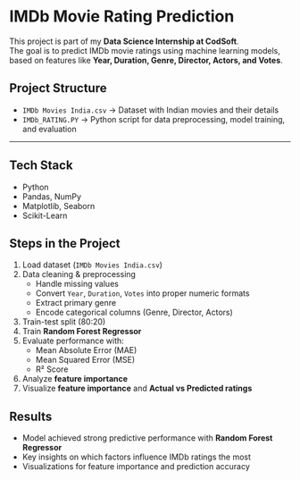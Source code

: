 # IMDb Movie Rating Prediction  

This project is part of my **Data Science Internship at CodSoft**.  
The goal is to predict IMDb movie ratings using machine learning models, based on features like **Year, Duration, Genre, Director, Actors, and Votes**.  



## Project Structure
- `IMDb Movies India.csv` → Dataset with Indian movies and their details  
- `IMDb_RATING.PY` → Python script for data preprocessing, model training, and evaluation  

---

## Tech Stack
- Python  
- Pandas, NumPy  
- Matplotlib, Seaborn  
- Scikit-Learn  



## Steps in the Project
1. Load dataset (`IMDb Movies India.csv`)  
2. Data cleaning & preprocessing  
   - Handle missing values  
   - Convert `Year`, `Duration`, `Votes` into proper numeric formats  
   - Extract primary genre  
   - Encode categorical columns (Genre, Director, Actors)  
3. Train-test split (80:20)  
4. Train **Random Forest Regressor**  
5. Evaluate performance with:  
   - Mean Absolute Error (MAE)  
   - Mean Squared Error (MSE)  
   - R² Score  
6. Analyze **feature importance**  
7. Visualize **feature importance** and **Actual vs Predicted ratings**  



## Results
- Model achieved strong predictive performance with **Random Forest Regressor**  
- Key insights on which factors influence IMDb ratings the most  
- Visualizations for feature importance and prediction accuracy  




